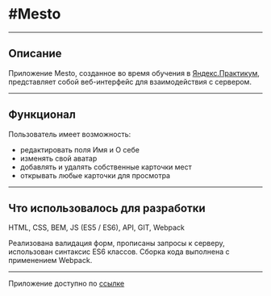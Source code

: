 # #Mesto
____

## Описание

Приложение Mesto, созданное во время обучения в [Яндекс.Практикум](https://praktikum.yandex.ru/), представляет собой веб-интерфейс для взаимодействия с сервером.
____

## Функционал

Пользователь имеет возможность: 
- редактировать поля Имя и О себе
- изменять свой аватар
- добавлять и удалять собственные карточки мест
- открывать любые карточки для просмотра
____

## Что использовалось для разработки

HTML, CSS, BEM, JS (ES5 / ES6), API, GIT, Webpack

Реализована валидация форм, прописаны запросы к серверу, использован синтаксис ES6 классов. Сборка кода выполнена с применением Webpack.
____


Приложение доступно по [ссылке](https://itwassoclear.github.io/Mesto)